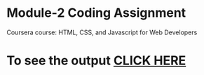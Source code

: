 
# Module-2 Coding Assignment

Coursera course: HTML, CSS, and Javascript for Web Developers

# To see the output [CLICK HERE](http://localhost:63342/Java/index.html?_ijt=51o4sdmub8kc3ci0ge1ruib888&_ij_reload=RELOAD_ON_SAVE)
